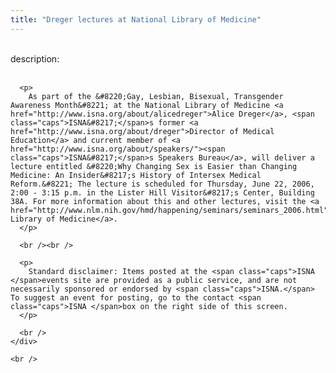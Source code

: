 ```yaml
---
title: "Dreger lectures at National Library of Medicine"
---
```


<div class="flexinode-body flexinode-2">
  <div class="flexinode-textarea-1">
    <div class="form-item">
      <br /> <label>description:</label><br /><br /> 
      
      <p>
        As part of the &#8220;Gay, Lesbian, Bisexual, Transgender Awareness Month&#8221; at the National Library of Medicine <a href="http://www.isna.org/about/alicedreger">Alice Dreger</a>, <span class="caps">ISNA&#8217;</span>s former <a href="http://www.isna.org/about/dreger">Director of Medical Education</a> and current member of <a href="http://www.isna.org/about/speakers/"><span class="caps">ISNA&#8217;</span>s Speakers Bureau</a>, will deliver a lecture entitled &#8220;Why Changing Sex is Easier than Changing Medicine: An Insider&#8217;s History of Intersex Medical Reform.&#8221; The lecture is scheduled for Thursday, June 22, 2006, 2:00 - 3:15 p.m. in the Lister Hill Visitor&#8217;s Center, Building 38A. For more information about this and other lectures, visit the <a href="http://www.nlm.nih.gov/hmd/happening/seminars/seminars_2006.html">National Library of Medicine</a>.
      </p>
      
      <br /><br />
      
      <p>
        Standard disclaimer: Items posted at the <span class="caps">ISNA </span>events site are provided as a public service, and are not necessarily sponsored or endorsed by <span class="caps">ISNA.</span> To suggest an event for posting, go to the contact <span class="caps">ISNA </span>box on the right side of this screen.
      </p>
      
      <br />
    </div>
    
    <br />
  </div>
</div>